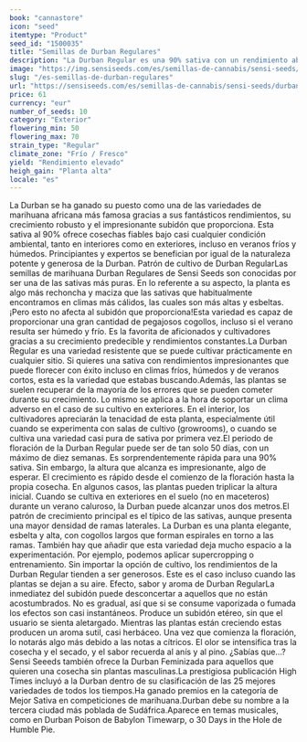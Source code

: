 ```yaml
---
book: "cannastore"
icon: "seed"
itemtype: "Product"
seed_id: "1500035"
title: "Semillas de Durban Regulares"
description: "La Durban Regular es una 90% sativa con un rendimiento abundante y subidones potentes. Resiste los veranos fríos y húmedos, siendo así fácil de cultivar."
image: "https://img.sensiseeds.com/es/semillas-de-cannabis/sensi-seeds/durban-image.png"
slug: "/es-semillas-de-durban-regulares"
url: "https://sensiseeds.com/es/semillas-de-cannabis/sensi-seeds/durban?a_aid=cannastore"
price: 61
currency: "eur"
number_of_seeds: 10
category: "Exterior"
flowering_min: 50
flowering_max: 70
strain_type: "Regular"
climate_zone: "Frío / Fresco"
yield: "Rendimiento elevado"
heigh_gain: "Planta alta"
locale: "es"
---
```

La Durban se ha ganado su puesto como una de las variedades de marihuana africana más famosa gracias a sus fantásticos rendimientos, su crecimiento robusto y el impresionante subidón que proporciona. Esta sativa al 90% ofrece cosechas fiables bajo casi cualquier condición ambiental, tanto en interiores como en exteriores, incluso en veranos fríos y húmedos. Principiantes y expertos se benefician por igual de la naturaleza potente y generosa de la Durban. Patrón de cultivo de Durban RegularLas semillas de marihuana Durban Regulares de Sensi Seeds son conocidas por ser una de las sativas más puras. En lo referente a su aspecto, la planta es algo más rechoncha y maciza que las sativas que habitualmente encontramos en climas más cálidos, las cuales son más altas y esbeltas. ¡Pero esto no afecta al subidón que proporciona!Esta variedad es capaz de proporcionar una gran cantidad de pegajosos cogollos, incluso si el verano resulta ser húmedo y frío. Es la favorita de aficionados y cultivadores gracias a su crecimiento predecible y rendimientos constantes.La Durban Regular es una variedad resistente que se puede cultivar prácticamente en cualquier sitio. Si quieres una sativa con rendimientos impresionantes que puede florecer con éxito incluso en climas fríos, húmedos y de veranos cortos, esta es la variedad que estabas buscando.Además, las plantas se suelen recuperar de la mayoría de los errores que se pueden cometer durante su crecimiento. Lo mismo se aplica a la hora de soportar un clima adverso en el caso de su cultivo en exteriores. En el interior, los cultivadores apreciarán la tenacidad de esta planta, especialmente útil cuando se experimenta con salas de cultivo (growrooms), o cuando se cultiva una variedad casi pura de sativa por primera vez.El periodo de floración de la Durban Regular puede ser de tan solo 50 días, con un máximo de diez semanas. Es sorprendentemente rápida para una 90% sativa. Sin embargo, la altura que alcanza es impresionante, algo de esperar. El crecimiento es rápido desde el comienzo de la floración hasta la propia cosecha. En algunos casos, las plantas pueden triplicar la altura inicial. Cuando se cultiva en exteriores en el suelo (no en maceteros) durante un verano caluroso, la Durban puede alcanzar unos dos metros.El patrón de crecimiento principal es el típico de las sativas, aunque presenta una mayor densidad de ramas laterales. La Durban es una planta elegante, esbelta y alta, con cogollos largos que forman espirales en torno a las ramas. También hay que añadir que esta variedad deja mucho espacio a la experimentación. Por ejemplo, podemos aplicar supercropping o entrenamiento. Sin importar la opción de cultivo, los rendimientos de la Durban Regular tienden a ser generosos. Este es el caso incluso cuando las plantas se dejan a su aire. Efecto, sabor y aroma de Durban RegularLa inmediatez del subidón puede desconcertar a aquellos que no están acostumbrados. No es gradual, así que si se consume vaporizada o fumada los efectos son casi instantáneos. Produce un subidón etéreo, sin que el usuario se sienta aletargado. Mientras las plantas están creciendo estas producen un aroma sutil, casi herbáceo. Una vez que comienza la floración, lo notarás algo más debido a las notas a cítricos. El olor se intensifica tras la cosecha y el secado, y el sabor recuerda al anís y al pino. ¿Sabías que…?Sensi Seeeds también ofrece la Durban Feminizada para aquellos que quieren una cosecha sin plantas masculinas.La prestigiosa publicación High Times incluyó a la Durban dentro de su clasificación de las 25 mejores variedades de todos los tiempos.Ha ganado premios en la categoría de Mejor Sativa en competiciones de marihuana.Durban debe su nombre a la tercera ciudad más poblada de Sudáfrica.Aparece en temas musicales, como en Durban Poison de Babylon Timewarp, o 30 Days in the Hole de Humble Pie.
